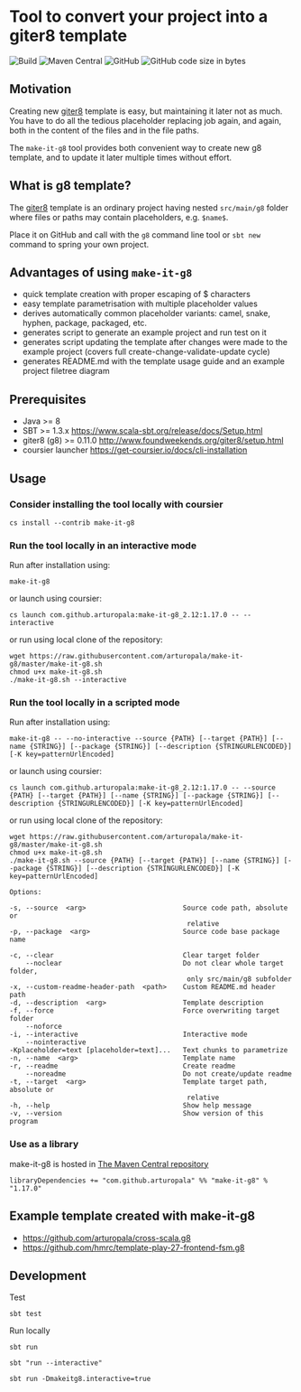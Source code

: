 Tool to convert your project into a giter8 template
===

![Build](https://github.com/arturopala/make-it-g8/workflows/Build/badge.svg) ![Maven Central](https://img.shields.io/maven-central/v/com.github.arturopala/make-it-g8_2.12.svg) ![GitHub](https://img.shields.io/github/license/arturopala/make-it-g8.svg) ![GitHub code size in bytes](https://img.shields.io/github/languages/code-size/arturopala/make-it-g8.svg)

## Motivation
Creating new [giter8](http://www.foundweekends.org/giter8) template is easy, but maintaining it later not as much. You have to do all the tedious placeholder replacing job again, and again, both in the content of the files and in the file paths.

The `make-it-g8` tool provides both convenient way to create new g8 template, and to update it later multiple times without effort.

## What is g8 template?
The [giter8](http://www.foundweekends.org/giter8) template is an ordinary project having nested `src/main/g8` folder where files or paths may contain placeholders, e.g. `$name$`.

Place it on GitHub and call with the `g8` command line tool or `sbt new` command to spring your own project.

## Advantages of using `make-it-g8`

* quick template creation with proper escaping of $ characters
* easy template parametrisation with multiple placeholder values
* derives automatically common placeholder variants: camel, snake, hyphen, package, packaged, etc.
* generates script to generate an example project and run test on it
* generates script updating the template after changes were made to the example project (covers full create-change-validate-update cycle)
* generates README.md with the template usage guide and an example project filetree diagram

## Prerequisites

* Java >= 8
* SBT >= 1.3.x <https://www.scala-sbt.org/release/docs/Setup.html>
* giter8 (g8) >= 0.11.0 <http://www.foundweekends.org/giter8/setup.html>
* coursier launcher <https://get-coursier.io/docs/cli-installation>

## Usage

### Consider installing the tool locally with coursier

    cs install --contrib make-it-g8

### Run the tool locally in an interactive mode

Run after installation using:

    make-it-g8

or launch using coursier:

    cs launch com.github.arturopala:make-it-g8_2.12:1.17.0 -- --interactive

or run using local clone of the repository:

    wget https://raw.githubusercontent.com/arturopala/make-it-g8/master/make-it-g8.sh
    chmod u+x make-it-g8.sh
    ./make-it-g8.sh --interactive

### Run the tool locally in a scripted mode

Run after installation using:

    make-it-g8 -- --no-interactive --source {PATH} [--target {PATH}] [--name {STRING}] [--package {STRING}] [--description {STRINGURLENCODED}] [-K key=patternUrlEncoded]

or launch using coursier:

    cs launch com.github.arturopala:make-it-g8_2.12:1.17.0 -- --source {PATH} [--target {PATH}] [--name {STRING}] [--package {STRING}] [--description {STRINGURLENCODED}] [-K key=patternUrlEncoded]

or run using local clone of the repository:

    wget https://raw.githubusercontent.com/arturopala/make-it-g8/master/make-it-g8.sh
    chmod u+x make-it-g8.sh
    ./make-it-g8.sh --source {PATH} [--target {PATH}] [--name {STRING}] [--package {STRING}] [--description {STRINGURLENCODED}] [-K key=patternUrlEncoded]

    Options:

    -s, --source  <arg>                        Source code path, absolute or
                                                relative
    -p, --package  <arg>                       Source code base package name

    -c, --clear                                Clear target folder
        --noclear                              Do not clear whole target folder,
                                                only src/main/g8 subfolder
    -x, --custom-readme-header-path  <path>    Custom README.md header path
    -d, --description  <arg>                   Template description
    -f, --force                                Force overwriting target folder
        --noforce
    -i, --interactive                          Interactive mode
        --nointeractive
    -Kplaceholder=text [placeholder=text]...   Text chunks to parametrize
    -n, --name  <arg>                          Template name
    -r, --readme                               Create readme
        --noreadme                             Do not create/update readme
    -t, --target  <arg>                        Template target path, absolute or
                                                relative
    -h, --help                                 Show help message
    -v, --version                              Show version of this program
    
### Use as a library

make-it-g8 is hosted in [The Maven Central repository](https://search.maven.org/artifact/com.github.arturopala/make-it-g8/)

    libraryDependencies += "com.github.arturopala" %% "make-it-g8" % "1.17.0"      
      
## Example template created with make-it-g8

* https://github.com/arturopala/cross-scala.g8
* https://github.com/hmrc/template-play-27-frontend-fsm.g8

## Development

Test

    sbt test

Run locally

    sbt run

    sbt "run --interactive"

    sbt run -Dmakeitg8.interactive=true 
    

